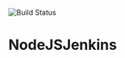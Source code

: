 ![Build Status](https://codebuild.us-east-1.amazonaws.com/badges?uuid=eyJlbmNyeXB0ZWREYXRhIjoielMwYXJkMlVzL3JqRllSWnVFbmJ2K0M2VnpDNFhKamtHVlc0UjBMODA3K1dOV1kyZXlBTkxFVzhQbzIwTmRVRTFLUTkzcVJxVTN2MFAvL2FYQUpVR1lJPSIsIml2UGFyYW1ldGVyU3BlYyI6IjNRZWlQMWhyT3E3OFhEUEIiLCJtYXRlcmlhbFNldFNlcmlhbCI6MX0%3D&branch=main)

# NodeJSJenkins
